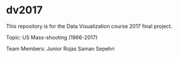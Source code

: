 # dv2017
This repository is for the Data Visualization course 2017 final project.

Topic:
US Mass-shooting (1966-2017)

Team Members:
Junior Rojas
Saman Sepehri
